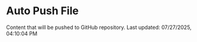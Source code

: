 # Auto Push File

Content that will be pushed to GitHub repository.
Last updated: 07/27/2025, 04:10:04 PM